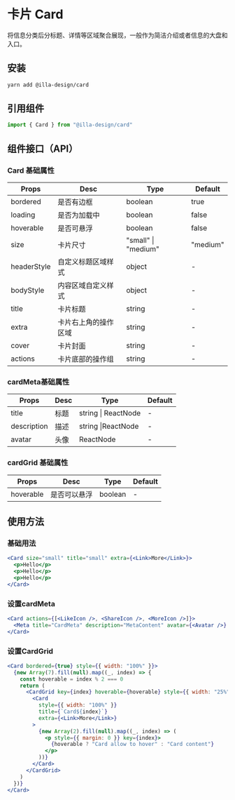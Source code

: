 # 卡片 Card

将信息分类后分标题、详情等区域聚合展现，一般作为简洁介绍或者信息的大盘和入口。

## 安装

```bash
yarn add @illa-design/card
```

## 引用组件

```jsx
import { Card } from "@illa-design/card"
```

## 组件接口（API）

### Card 基础属性

| Props       | Desc                 | Type                | Default  |
| ----------- | -------------------- | ------------------- | -------- |
| bordered    | 是否有边框           | boolean             | true     |
| loading     | 是否为加载中         | boolean             | false    |
| hoverable   | 是否可悬浮           | boolean             | false    |
| size        | 卡片尺寸             | "small" \| "medium" | "medium" |
| headerStyle | 自定义标题区域样式   | object              | -        |
| bodyStyle   | 内容区域自定义样式   | object              | -        |
| title       | 卡片标题             | string              | -        |
| extra       | 卡片右上角的操作区域 | string              | -        |
| cover       | 卡片封面             | string              | -        |
| actions     | 卡片底部的操作组     | string              | -        |

### cardMeta基础属性

| Props       | Desc | Type                | Default |
| ----------- | ---- | ------------------- | ------- |
| title       | 标题 | string \| ReactNode | -       |
| description | 描述 | string \|ReactNode  | -       |
| avatar      | 头像 | ReactNode           | -       |

### cardGrid 基础属性

| Props     | Desc         | Type    | Default |
| --------- | ------------ | ------- | ------- |
| hoverable | 是否可以悬浮 | boolean | -       |

## 使用方法

### 基础用法

```jsx
<Card size="small" title="small" extra={<Link>More</Link>}>
  <p>Hello</p>
  <p>Hello</p>
  <p>Hello</p>
</Card>
```

### 设置cardMeta

```jsx
<Card actions={[<LikeIcon />, <ShareIcon />, <MoreIcon />]}>
  <Meta title="CardMeta" description="MetaContent" avatar={<Avatar />} />
</Card>
```

### 设置CardGrid

```jsx
<Card bordered={true} style={{ width: "100%" }}>
  {new Array(7).fill(null).map((_, index) => {
    const hoverable = index % 2 === 0
    return (
      <CardGrid key={index} hoverable={hoverable} style={{ width: "25%" }}>
        <Card
          style={{ width: "100%" }}
          title={`Card${index}`}
          extra={<Link>More</Link>}
        >
          {new Array(2).fill(null).map((_, index) => (
            <p style={{ margin: 0 }} key={index}>
              {hoverable ? "Card allow to hover" : "Card content"}
            </p>
          ))}
        </Card>
      </CardGrid>
    )
  })}
</Card>
```
